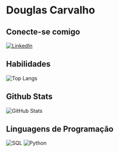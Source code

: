 # Douglas Carvalho


## Conecte-se comigo
[![LinkedIn](https://img.shields.io/badge/LinkedIn-000?style=for-the-badge&logo=linkedin&logoColor=0E76A8)]([https://www.linkedin.com/in/douglascarvalho07/])

## Habilidades
![Top Langs](https://github-readme-stats-git-masterrstaa-rickstaa.vercel.app/api/top-langs/?username=dougcarvalho07&bg_color=000&border_color=30A3DC&title_color=E94D5F&text_color=FFF)


## Github Stats
![GitHub Stats](https://github-readme-stats.vercel.app/api?username=dougcarvalho07&theme=transparent&bg_color=000&border_color=30A3DC&show_icons=true&icon_color=30A3DC&title_color=E94D5F&text_color=FFF)


## Linguagens de Programação

![SQL](https://img.shields.io/badge/Sql-000?style=for-the-badge&logo=sql)
![Python](https://img.shields.io/badge/Python-000?style=for-the-badge&logo=python)

##
